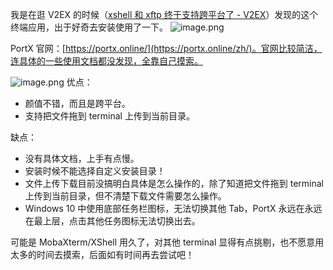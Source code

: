 我是在逛 V2EX 的时候（[xshell 和 xftp 终于支持跨平台了 - V2EX](https://www.v2ex.com/t/837538)）发现的这个终端应用，出于好奇去安装使用了一下。
![image.png](https://shub-1251708715.cos.ap-guangzhou.myqcloud.com/elog-docs-images/FvSDVHBQg1aLY_eKvYk-r1iqZU6t.png)

PortX 官网：[https://portx.online/](https://portx.online/zh/)。官网比较简洁，连具体的一些使用文档都没发现，全靠自己摸索。

![image.png](https://shub-1251708715.cos.ap-guangzhou.myqcloud.com/elog-docs-images/Fj97lR5WQ4uQ892FujRDaCkmHpu4.png)
优点：

- 颜值不错，而且是跨平台。
- 支持把文件拖到 terminal 上传到当前目录。

缺点：

- 没有具体文档，上手有点慢。
- 安装时候不能选择自定义安装目录！
- 文件上传下载目前没搞明白具体是怎么操作的，除了知道把文件拖到 terminal 上传到当前目录，但不清楚下载文件需要怎么操作。
- Windows 10 中使用底部任务栏图标，无法切换其他 Tab，PortX 永远在永远在最上层，点击其他任务图标无法切换出去。

可能是 MobaXterm/XShell 用久了，对其他 terminal 显得有点挑剔，也不愿意用太多的时间去摸索，后面如有时间再去尝试吧！
